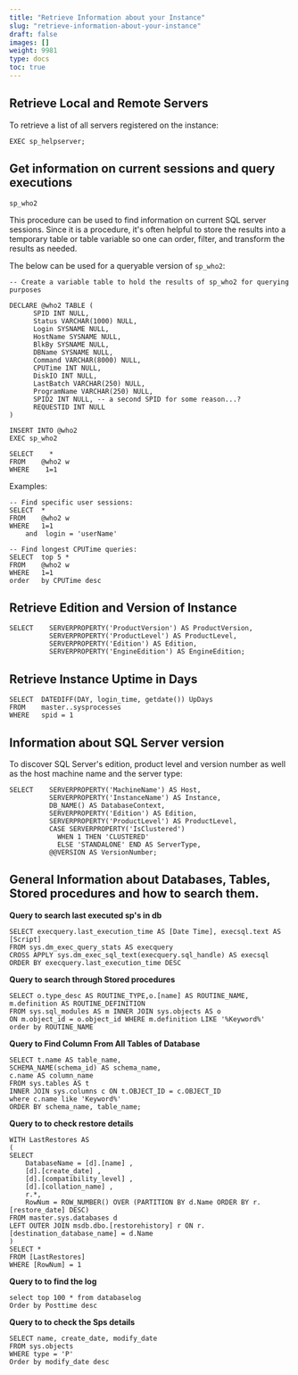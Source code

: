 ```yaml
---
title: "Retrieve Information about your Instance"
slug: "retrieve-information-about-your-instance"
draft: false
images: []
weight: 9981
type: docs
toc: true
---
```


## Retrieve Local and Remote Servers
To retrieve a list of all servers registered on the instance:

    EXEC sp_helpserver;

## Get information on current sessions and query executions
    
    sp_who2

This procedure can be used to find information on current SQL server sessions.  Since it is a procedure, it's often helpful to store the results into a temporary table or table variable so one can order, filter, and transform the results as needed.

The below can be used for a queryable version of `sp_who2`:

    -- Create a variable table to hold the results of sp_who2 for querying purposes

    DECLARE @who2 TABLE (
          SPID INT NULL,
          Status VARCHAR(1000) NULL,
          Login SYSNAME NULL,
          HostName SYSNAME NULL,
          BlkBy SYSNAME NULL,
          DBName SYSNAME NULL,
          Command VARCHAR(8000) NULL,
          CPUTime INT NULL,
          DiskIO INT NULL,
          LastBatch VARCHAR(250) NULL,
          ProgramName VARCHAR(250) NULL,
          SPID2 INT NULL, -- a second SPID for some reason...?
          REQUESTID INT NULL
    )
    
    INSERT INTO @who2
    EXEC sp_who2
    
    SELECT    *
    FROM    @who2 w
    WHERE    1=1

Examples:

    -- Find specific user sessions:
    SELECT  *
    FROM    @who2 w
    WHERE   1=1
        and  login = 'userName'

    -- Find longest CPUTime queries:
    SELECT  top 5 *
    FROM    @who2 w
    WHERE   1=1
    order   by CPUTime desc

## Retrieve Edition and Version of Instance
    SELECT    SERVERPROPERTY('ProductVersion') AS ProductVersion,  
              SERVERPROPERTY('ProductLevel') AS ProductLevel,  
              SERVERPROPERTY('Edition') AS Edition,  
              SERVERPROPERTY('EngineEdition') AS EngineEdition;  



## Retrieve Instance Uptime in Days
    SELECT  DATEDIFF(DAY, login_time, getdate()) UpDays
    FROM    master..sysprocesses 
    WHERE   spid = 1

## Information about SQL Server version 
To discover SQL Server's edition, product level and version number as well as the host machine name and the server type:

    SELECT    SERVERPROPERTY('MachineName') AS Host,
              SERVERPROPERTY('InstanceName') AS Instance,
              DB_NAME() AS DatabaseContext,
              SERVERPROPERTY('Edition') AS Edition, 
              SERVERPROPERTY('ProductLevel') AS ProductLevel, 
              CASE SERVERPROPERTY('IsClustered') 
                WHEN 1 THEN 'CLUSTERED' 
                ELSE 'STANDALONE' END AS ServerType,
              @@VERSION AS VersionNumber;

## General Information about Databases, Tables, Stored procedures and how to search them.

**Query to  search last executed sp's in db**

    SELECT execquery.last_execution_time AS [Date Time], execsql.text AS [Script]
    FROM sys.dm_exec_query_stats AS execquery
    CROSS APPLY sys.dm_exec_sql_text(execquery.sql_handle) AS execsql
    ORDER BY execquery.last_execution_time DESC

**Query to  search through Stored procedures**

    SELECT o.type_desc AS ROUTINE_TYPE,o.[name] AS ROUTINE_NAME,
    m.definition AS ROUTINE_DEFINITION
    FROM sys.sql_modules AS m INNER JOIN sys.objects AS o
    ON m.object_id = o.object_id WHERE m.definition LIKE '%Keyword%'
    order by ROUTINE_NAME


**Query to Find Column From All Tables of Database**

    SELECT t.name AS table_name,
    SCHEMA_NAME(schema_id) AS schema_name,
    c.name AS column_name
    FROM sys.tables AS t
    INNER JOIN sys.columns c ON t.OBJECT_ID = c.OBJECT_ID
    where c.name like 'Keyword%'
    ORDER BY schema_name, table_name;

**Query to  to check restore details**

    WITH LastRestores AS
    (
    SELECT
        DatabaseName = [d].[name] ,
        [d].[create_date] ,
        [d].[compatibility_level] ,
        [d].[collation_name] ,
        r.*,
        RowNum = ROW_NUMBER() OVER (PARTITION BY d.Name ORDER BY r.[restore_date] DESC)
    FROM master.sys.databases d
    LEFT OUTER JOIN msdb.dbo.[restorehistory] r ON r.[destination_database_name] = d.Name
    )
    SELECT *
    FROM [LastRestores]
    WHERE [RowNum] = 1

**Query to  to find the log**

    select top 100 * from databaselog
    Order by Posttime desc

**Query to  to check the Sps details**

    SELECT name, create_date, modify_date
    FROM sys.objects
    WHERE type = 'P'
    Order by modify_date desc



